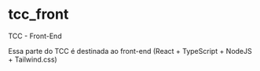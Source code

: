 # tcc_front
TCC - Front-End

Essa parte do TCC é destinada ao front-end (React + TypeScript + NodeJS + Tailwind.css)